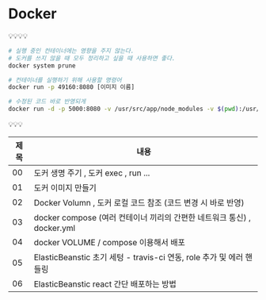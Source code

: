 # Docker

💡💡💡💡

```bash
# 실행 중인 컨테이너에는 영향을 주지 않는다.
# 도커를 쓰지 않을 때 모두 정리하고 싶을 때 사용하면 좋다.
docker system prune

# 컨테이너를 실행하기 위해 사용할 명령어
docker run -p 49160:8080 [이미지 이름]

# 수정된 코드 바로 반영되게
docker run -d -p 5000:8080 -v /usr/src/app/node_modules -v $(pwd):/usr/src/app <이미지 아이디>
```

💡💡💡

| 제목 | 내용                                                                    |
| ---- | ----------------------------------------------------------------------- |
| 00   | 도커 생명 주기 , 도커 exec , run ...                                    |
| 01   | 도커 이미지 만들기                                                      |
| 02   | Docker Volumn , 도커 로컬 코드 참조 (코드 변경 시 바로 반영)            |
| 03   | docker compose (여러 컨테이너 끼리의 간편한 네트워크 통신) , docker.yml |
| 04   | docker VOLUME / compose 이용해서 배포                                   |
| 05   | ElasticBeanstic 초기 세텅 - travis-ci 연동, role 추가 및 에러 핸들링    |
| 06   | ElasticBeanstic react 간단 배포하는 방법                                |
